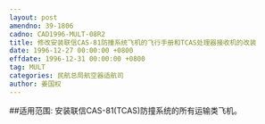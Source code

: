 ```yaml
---
layout: post
amendno: 39-1806
cadno: CAD1996-MULT-08R2
title: 修改安装联信CAS-81防撞系统飞机的飞行手册和TCAS处理器接收机的改装
date: 1996-12-27 00:00:00 +0800
effdate: 1996-12-31 00:00:00 +0800
tag: MULT
categories: 民航总局航空器适航司
author: 姜国权
---
```


##适用范围:
安装联信CAS-81(TCAS)防撞系统的所有运输类飞机。

